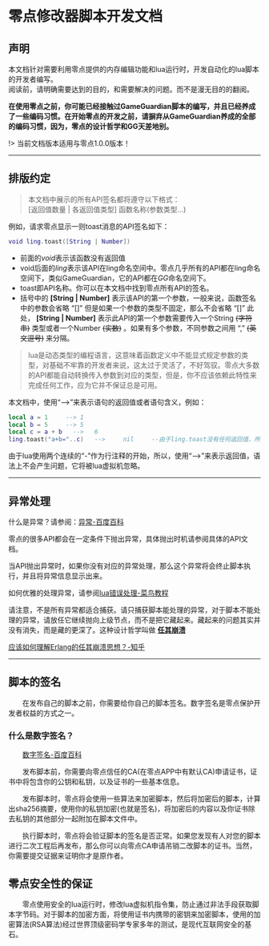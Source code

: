 # 零点修改器脚本开发文档   

## 声明
本文档针对需要利用零点提供的内存编辑功能和lua运行时，开发自动化的lua脚本的开发者编写。  
阅读前，请明确需要达到的目的，和需要解决的问题。而不是漫无目的的翻阅。

**在使用零点之前，你可能已经接触过GameGuardian脚本的编写，并且已经养成了一些编码习惯。在开始零点的开发之前，请摒弃从GameGuardian养成的全部的编码习惯，因为，零点的设计哲学和GG天差地别。**

!> 当前文档版本适用与零点1.0.0版本！

---

## 排版约定  
> 本文档中展示的所有API签名都将遵守以下格式：  
> [返回值数量 | 各返回值类型]  函数名称(参数类型...)

例如，请求零点显示一则toast消息的API签名如下：
``` lua
void ling.toast([String | Number])
```
- 前面的*void*表示该函数没有返回值
- void后面的*ling*表示该API在ling命名空间中。零点几乎所有的API都在ling命名空间下，类似GameGuardian，它的API都在*GG*命名空间下。
- toast即API名称。你可以在本文档中找到零点所有API的签名。
- 括号中的 **[String | Number]** 表示该API的第一个参数，一般来说，函数签名中的参数会省略 “[]” 但是如果一个参数的类型不固定，那么不会省略 “[]” 此处， **[String | Number]** 表示此API的第一个参数需要传入一个String ~~(字符串)~~ 类型或者一个Number ~~(实数)~~ 。如果有多个参数，不同参数之间用 “,” ~~(英文逗号)~~ 来分隔。
> lua是动态类型的编程语言，这意味着函数定义中不能显式规定参数的类型，对基础不牢靠的开发者来说，这太过于灵活了，不好驾驭。零点大多数的API都能自动转换传入参数到对应的类型，但是，你不应该依赖此特性来完成任何工作，应为它并不保证总是可用。

本文档中，使用“-->”来表示语句的返回值或者语句含义，例如：
~~~ lua
local a = 1     --> 1
local b = 5     --> 5
local c = a + b   -->   6
ling.toast("a+b="..c)   -->     nil     --由于ling.toast没有任何返回值，所以为nil
~~~
由于lua使用两个连续的“-”作为行注释的开始，所以，使用“-->”来表示返回值，语法上不会产生问题，它将被lua虚拟机忽略。

---

## 异常处理

什么是异常？请参阅：[异常-百度百科](https://baike.baidu.com/item/%E5%BC%82%E5%B8%B8/5952477)

零点的很多API都会在一定条件下抛出异常，具体抛出时机请参阅具体的API文档。

当API抛出异常时，如果你没有对应的异常处理，那么这个异常将会终止脚本执行，并且将异常信息显示出来。

如何优雅的处理异常，请参阅[lua错误处理-菜鸟教程](https://www.runoob.com/lua/lua-error-handling.html)

请注意，不是所有异常都适合捕获。请只捕获脚本能处理的异常，对于脚本不能处理的异常，请放任它继续抛向上级节点，而不是把它藏起来。藏起来的问题其实并没有消失，而是藏的更深了。这种设计哲学叫做 <u> **任其崩溃** </u>

[应该如何理解Erlang的任其崩溃思想？-知乎](https://www.zhihu.com/question/21325941)



---

## 脚本的签名
&emsp;&emsp;在发布自己的脚本之前，你需要给你自己的脚本签名。数字签名是零点保护开发者权益的方式之一。  
### 什么是数字签名？
&emsp;&emsp;[数字签名-百度百科](https://baike.baidu.com/item/%E6%95%B0%E5%AD%97%E7%AD%BE%E5%90%8D/212550)  

&emsp;&emsp;发布脚本前，你需要向零点信任的CA(在零点APP中有默认CA)申请证书，证书中将包含你的公钥和私钥，以及证书的一些基本信息。

&emsp;&emsp;发布脚本时，零点将会使用一些算法来加密脚本，然后将加密后的脚本，计算出sha256摘要，使用你的私钥加密(也就是签名)，将加密后的内容以及你证书除去私钥的其他部分一起附加在脚本文件中。

&emsp;&emsp;执行脚本时，零点将会验证脚本的签名是否正常。如果您发现有人对您的脚本进行二次工程后再发布，那么你可以向零点CA申请吊销二改脚本的证书。当然，你需要提交证据来证明你才是原作者。

## 零点安全性的保证
&emsp;&emsp;零点使用安全的lua运行时，修改lua虚拟机指令集，防止通过非法手段获取脚本字节码。对于脚本的加密方面，将使用证书内携带的密钥来加密脚本，使用的加密算法(RSA算法)经过世界顶级密码学专家多年的测试，是现代互联网安全的基石。







